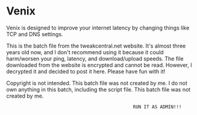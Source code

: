 # Venix
Venix is designed to improve your internet latency by changing things like TCP and DNS settings.

This is the batch file from the tweakcentral.net website. It's almost three years old now, and I don't recommend using it because it could harm/worsen your ping, latency, and download/upload speeds. The file downloaded from the website is encrypted and cannot be read. However, I decrypted it and decided to post it here. Please have fun with it!

Copyright is not intended. This batch file was not created by me. I do not own anything in this batch, including the script file.
This batch file was not created by me.

                                                   RUN IT AS ADMIN!!!
